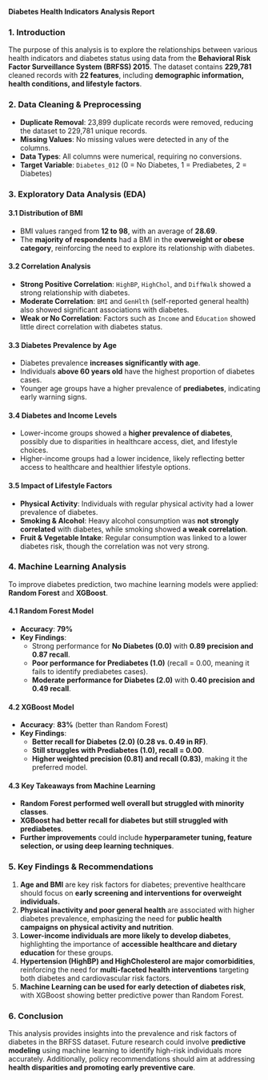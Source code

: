 **Diabetes Health Indicators Analysis Report**

### **1. Introduction**
The purpose of this analysis is to explore the relationships between various health indicators and diabetes status using data from the **Behavioral Risk Factor Surveillance System (BRFSS) 2015**. The dataset contains **229,781** cleaned records with **22 features**, including **demographic information, health conditions, and lifestyle factors**.

### **2. Data Cleaning & Preprocessing**
- **Duplicate Removal**: 23,899 duplicate records were removed, reducing the dataset to 229,781 unique records.
- **Missing Values**: No missing values were detected in any of the columns.
- **Data Types**: All columns were numerical, requiring no conversions.
- **Target Variable**: `Diabetes_012` (0 = No Diabetes, 1 = Prediabetes, 2 = Diabetes)

### **3. Exploratory Data Analysis (EDA)**

#### **3.1 Distribution of BMI**
- BMI values ranged from **12 to 98**, with an average of **28.69**.
- The **majority of respondents** had a BMI in the **overweight or obese category**, reinforcing the need to explore its relationship with diabetes.

#### **3.2 Correlation Analysis**
- **Strong Positive Correlation**: `HighBP`, `HighChol`, and `DiffWalk` showed a strong relationship with diabetes.
- **Moderate Correlation**: `BMI` and `GenHlth` (self-reported general health) also showed significant associations with diabetes.
- **Weak or No Correlation**: Factors such as `Income` and `Education` showed little direct correlation with diabetes status.

#### **3.3 Diabetes Prevalence by Age**
- Diabetes prevalence **increases significantly with age**.
- Individuals **above 60 years old** have the highest proportion of diabetes cases.
- Younger age groups have a higher prevalence of **prediabetes**, indicating early warning signs.

#### **3.4 Diabetes and Income Levels**
- Lower-income groups showed a **higher prevalence of diabetes**, possibly due to disparities in healthcare access, diet, and lifestyle choices.
- Higher-income groups had a lower incidence, likely reflecting better access to healthcare and healthier lifestyle options.

#### **3.5 Impact of Lifestyle Factors**
- **Physical Activity**: Individuals with regular physical activity had a lower prevalence of diabetes.
- **Smoking & Alcohol**: Heavy alcohol consumption was **not strongly correlated** with diabetes, while smoking showed **a weak correlation**.
- **Fruit & Vegetable Intake**: Regular consumption was linked to a lower diabetes risk, though the correlation was not very strong.

### **4. Machine Learning Analysis**

To improve diabetes prediction, two machine learning models were applied: **Random Forest** and **XGBoost**.

#### **4.1 Random Forest Model**
- **Accuracy**: **79%**
- **Key Findings**:
  - Strong performance for **No Diabetes (0.0)** with **0.89 precision and 0.87 recall**.
  - **Poor performance for Prediabetes (1.0)** (recall = 0.00, meaning it fails to identify prediabetes cases).
  - **Moderate performance for Diabetes (2.0)** with **0.40 precision and 0.49 recall**.

#### **4.2 XGBoost Model**
- **Accuracy**: **83%** (better than Random Forest)
- **Key Findings**:
  - **Better recall for Diabetes (2.0) (0.28 vs. 0.49 in RF)**.
  - **Still struggles with Prediabetes (1.0), recall = 0.00**.
  - **Higher weighted precision (0.81) and recall (0.83)**, making it the preferred model.

#### **4.3 Key Takeaways from Machine Learning**
- **Random Forest performed well overall but struggled with minority classes**.
- **XGBoost had better recall for diabetes but still struggled with prediabetes**.
- **Further improvements** could include **hyperparameter tuning, feature selection, or using deep learning techniques**.

### **5. Key Findings & Recommendations**
1. **Age and BMI** are key risk factors for diabetes; preventive healthcare should focus on **early screening and interventions for overweight individuals.**
2. **Physical inactivity and poor general health** are associated with higher diabetes prevalence, emphasizing the need for **public health campaigns on physical activity and nutrition**.
3. **Lower-income individuals are more likely to develop diabetes**, highlighting the importance of **accessible healthcare and dietary education** for these groups.
4. **Hypertension (HighBP) and HighCholesterol are major comorbidities**, reinforcing the need for **multi-faceted health interventions** targeting both diabetes and cardiovascular risk factors.
5. **Machine Learning can be used for early detection of diabetes risk**, with XGBoost showing better predictive power than Random Forest.

### **6. Conclusion**
This analysis provides insights into the prevalence and risk factors of diabetes in the BRFSS dataset. Future research could involve **predictive modeling** using machine learning to identify high-risk individuals more accurately. Additionally, policy recommendations should aim at addressing **health disparities and promoting early preventive care**.

